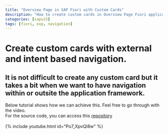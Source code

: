 ```yaml
---
title: "Overview Page in SAP Fiori with Custom Cards"
description: "How to create custom cards in Overview Page Fiori application with navigation."
categories: [sapui5]
tags: [fiori, ovp, navigation]
---
```


# Create custom cards with external and intent based navigation.

## It is not difficult to create any custom card but it takes a bit when we want to have navigation within or outsite the application framework.

Below tutorial shows how we can achieve this. Feel free to go through with the video.<br>
For the source code, you can access this <a href="https://github.com/GauravChaudhary1/OverviewPage-Demo">repository</a>
<br><Br>
{% include youtube.html id="Po7_XpvQl8w" %}

<br><br>